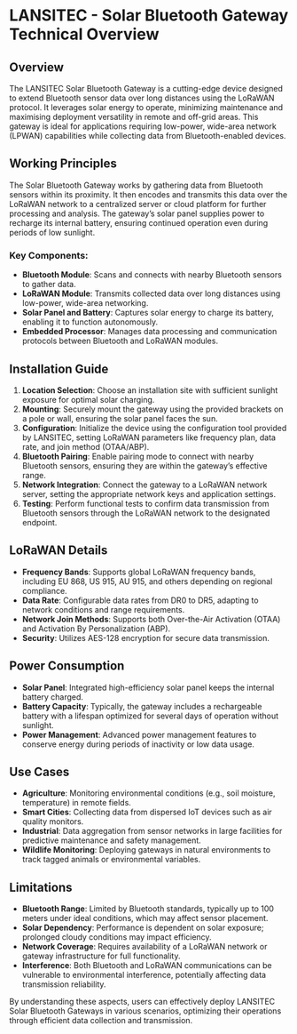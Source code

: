 # LANSITEC - Solar Bluetooth Gateway Technical Overview

## Overview
The LANSITEC Solar Bluetooth Gateway is a cutting-edge device designed to extend Bluetooth sensor data over long distances using the LoRaWAN protocol. It leverages solar energy to operate, minimizing maintenance and maximising deployment versatility in remote and off-grid areas. This gateway is ideal for applications requiring low-power, wide-area network (LPWAN) capabilities while collecting data from Bluetooth-enabled devices.

## Working Principles
The Solar Bluetooth Gateway works by gathering data from Bluetooth sensors within its proximity. It then encodes and transmits this data over the LoRaWAN network to a centralized server or cloud platform for further processing and analysis. The gateway’s solar panel supplies power to recharge its internal battery, ensuring continued operation even during periods of low sunlight.

### Key Components:
- **Bluetooth Module**: Scans and connects with nearby Bluetooth sensors to gather data.
- **LoRaWAN Module**: Transmits collected data over long distances using low-power, wide-area networking.
- **Solar Panel and Battery**: Captures solar energy to charge its battery, enabling it to function autonomously.
- **Embedded Processor**: Manages data processing and communication protocols between Bluetooth and LoRaWAN modules.

## Installation Guide
1. **Location Selection**: Choose an installation site with sufficient sunlight exposure for optimal solar charging.
2. **Mounting**: Securely mount the gateway using the provided brackets on a pole or wall, ensuring the solar panel faces the sun.
3. **Configuration**: Initialize the device using the configuration tool provided by LANSITEC, setting LoRaWAN parameters like frequency plan, data rate, and join method (OTAA/ABP).
4. **Bluetooth Pairing**: Enable pairing mode to connect with nearby Bluetooth sensors, ensuring they are within the gateway’s effective range.
5. **Network Integration**: Connect the gateway to a LoRaWAN network server, setting the appropriate network keys and application settings.
6. **Testing**: Perform functional tests to confirm data transmission from Bluetooth sensors through the LoRaWAN network to the designated endpoint.

## LoRaWAN Details
- **Frequency Bands**: Supports global LoRaWAN frequency bands, including EU 868, US 915, AU 915, and others depending on regional compliance.
- **Data Rate**: Configurable data rates from DR0 to DR5, adapting to network conditions and range requirements.
- **Network Join Methods**: Supports both Over-the-Air Activation (OTAA) and Activation By Personalization (ABP).
- **Security**: Utilizes AES-128 encryption for secure data transmission.

## Power Consumption
- **Solar Panel**: Integrated high-efficiency solar panel keeps the internal battery charged.
- **Battery Capacity**: Typically, the gateway includes a rechargeable battery with a lifespan optimized for several days of operation without sunlight.
- **Power Management**: Advanced power management features to conserve energy during periods of inactivity or low data usage.

## Use Cases
- **Agriculture**: Monitoring environmental conditions (e.g., soil moisture, temperature) in remote fields.
- **Smart Cities**: Collecting data from dispersed IoT devices such as air quality monitors.
- **Industrial**: Data aggregation from sensor networks in large facilities for predictive maintenance and safety management.
- **Wildlife Monitoring**: Deploying gateways in natural environments to track tagged animals or environmental variables.

## Limitations
- **Bluetooth Range**: Limited by Bluetooth standards, typically up to 100 meters under ideal conditions, which may affect sensor placement.
- **Solar Dependency**: Performance is dependent on solar exposure; prolonged cloudy conditions may impact efficiency.
- **Network Coverage**: Requires availability of a LoRaWAN network or gateway infrastructure for full functionality.
- **Interference**: Both Bluetooth and LoRaWAN communications can be vulnerable to environmental interference, potentially affecting data transmission reliability.

By understanding these aspects, users can effectively deploy LANSITEC Solar Bluetooth Gateways in various scenarios, optimizing their operations through efficient data collection and transmission.